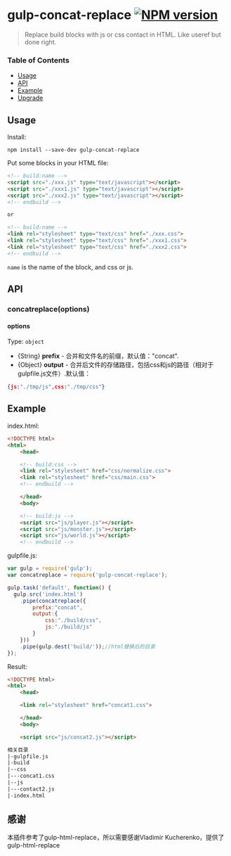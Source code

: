 # gulp-concat-replace [![NPM version][npm-image]][npm-url]

> Replace build blocks with js or css contact in HTML. Like useref but done right.
 

### Table of Contents

- [Usage](#usage)
- [API](#api)
- [Example](#example)
- [Upgrade](#upgrade)


## Usage
Install:
```shell
npm install --save-dev gulp-concat-replace
```

Put some blocks in your HTML file:
```html
<!-- build:name -->
<script src="./xxx.js" type="text/javascript"></script>
<script src="./xxx1.js" type="text/javascript"></script>
<script src="./xxx2.js" type="text/javascript"></script>
<!-- endbuild -->

or 

<!-- build:name -->
<link rel="stylesheet" type="text/css" href="./xxx.css">
<link rel="stylesheet" type="text/css" href="./xxx1.css">
<link rel="stylesheet" type="text/css" href="./xxx2.css">
<!-- endbuild -->

```
`name` is the name of the block, and css or js.

## API
### concatreplace(options)

#### options
Type: `object`

- {String} **prefix** - 合并和文件名的前缀，默认值："concat".
- {Object} **output** - 合并后文件的存储路径，包括css和js的路径（相对于gulpfile.js文件）.默认值：
```json
{js:"./tmp/js",css:"./tmp/css"}
```

## Example
index.html:

```html
<!DOCTYPE html>
<html>
    <head>

    <!-- build:css -->
    <link rel="stylesheet" href="css/normalize.css">
    <link rel="stylesheet" href="css/main.css">
    <!-- endbuild -->

    </head>
    <body>

    <!-- build:js -->
    <script src="js/player.js"></script>
    <script src="js/monster.js"></script>
    <script src="js/world.js"></script>
    <!-- endbuild -->
```

gulpfile.js:

```javascript
var gulp = require('gulp');
var concatreplace = require('gulp-concat-replace');

gulp.task('default', function() {
  gulp.src('index.html')
    .pipe(concatreplace({
    	prefix:"concat",
        output:{
        	css:"./build/css",
            js:"./build/js"
        }
    }))
    .pipe(gulp.dest('build/'));//html替换后的目录
});
```

Result:

```html
<!DOCTYPE html>
<html>
    <head>

    <link rel="stylesheet" href="concat1.css">

    </head>
    <body>

    <script src="js/concat2.js"></script>
```

```html
相关目录
|-gulpfile.js
|-build
|--css
|---concat1.css
|--js
|---contact2.js
|-index.html

```

## 感谢

本插件参考了gulp-html-replace，所以需要感谢Vladimir Kucherenko，提供了gulp-html-replace

[npm-url]: https://npmjs.org/package/gulp-html-replace
[npm-image]: http://img.shields.io/npm/v/gulp-html-replace.svg

